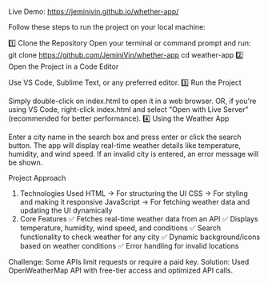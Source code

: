 Live Demo: https://jeminivin.github.io/whether-app/

Follow these steps to run the project on your local machine:

1️⃣ Clone the Repository
Open your terminal or command prompt and run:
git clone https://github.com/JeminiVin/whether-app
cd weather-app
2️⃣ Open the Project in a Code Editor

Use VS Code, Sublime Text, or any preferred editor.
3️⃣ Run the Project

Simply double-click on index.html to open it in a web browser.
OR, if you're using VS Code, right-click index.html and select "Open with Live Server" (recommended for better performance).
4️⃣ Using the Weather App

Enter a city name in the search box and press enter or click the search button.
The app will display real-time weather details like temperature, humidity, and wind speed.
If an invalid city is entered, an error message will be shown.









Project Approach
1. Technologies Used
HTML → For structuring the UI
CSS → For styling and making it responsive
JavaScript → For fetching weather data and updating the UI dynamically
2. Core Features
✅ Fetches real-time weather data from an API
✅ Displays temperature, humidity, wind speed, and conditions
✅ Search functionality to check weather for any city
✅ Dynamic background/icons based on weather conditions
✅ Error handling for invalid locations


Challenge: Some APIs limit requests or require a paid key.
Solution: Used OpenWeatherMap API with free-tier access and optimized API calls.

